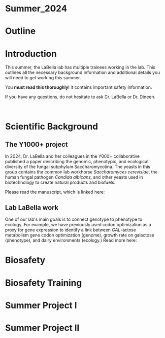 # Summer_2024

# Outline 


# Introduction

This summer, the LaBella lab has multiple trainees working in the lab. This outlines all the necessary background information and additional details you will need to get working this summer. 

You **must read this thoroughly**! It contains important safety information. 

If you have any questions, do not hesitate to ask Dr. LaBella or Dr. Dineen. 

&nbsp;
&nbsp;

# Scientific Background

## The Y1000+ project
In 2024, Dr. LaBella and her colleagues in the Y000+ collaborative published a paper describing the genomic, phenotypic, and ecological diversity of the fungal subphylum Saccharomycotina. The yeasts in this group contains the common lab workhorse _Saccharomyces cerevisiae_, the human fungal pathogen _Candida albicans_, and other yeasts used in biotechnology to create natural products and biofuels. 

Please read the manuscript, which is linked here: 

## Lab LaBella work 

One of our lab's main goals is to connect genotype to phenotype to ecology. For example, we have previously used codon optimization as a proxy for gene expression to identify a link between _GAL_-actose metabolism gene codon optimization (genome), growth rate on galactose (phenotype), and dairy environments (ecology.) Read more here: 




# Biosafety

# Biosafety Training 

# Summer Project I 

# Summer Project II 

